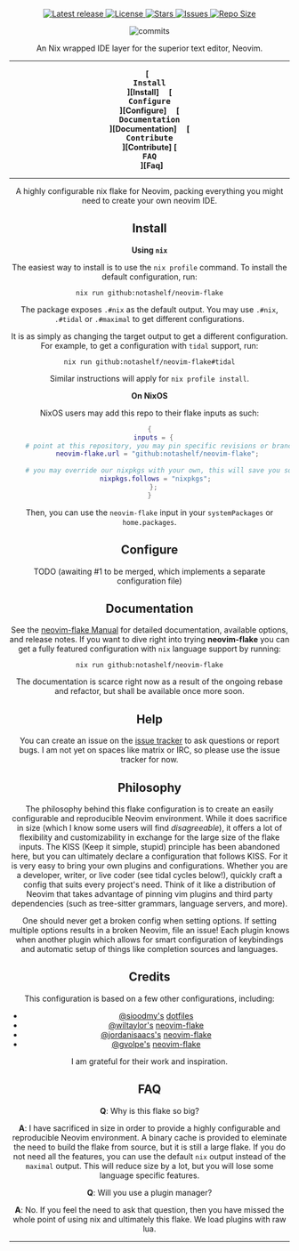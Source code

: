 <div align="center"><p>
    <a href="https://github.com/NotAShelf/neovim-flake/releases/latest">
      <img alt="Latest release" src="https://img.shields.io/github/v/release/NotAShelf/neovim-flake?style=for-the-badge&logo=starship&color=C9CBFF&logoColor=D9E0EE&labelColor=302D41" />
    </a>
    <a href="https://github.com/NotAShelf/neovim-flake/blob/main/LICENSE">
      <img alt="License" src="https://img.shields.io/github/license/NotAShelf/neovim-flake?style=for-the-badge&logo=starship&color=ee999f&logoColor=D9E0EE&labelColor=302D41" />
    </a>
    <a href="https://github.com/NotAShelf/neovim-flake/stargazers">
      <img alt="Stars" src="https://img.shields.io/github/stars/NotAShelf/neovim-flake?style=for-the-badge&logo=starship&color=c69ff5&logoColor=D9E0EE&labelColor=302D41" />
    </a>
    <a href="https://github.com/NotAShelf/neovim-flake/issues">
      <img alt="Issues" src="https://img.shields.io/github/issues/NotAShelf/neovim-flake?style=for-the-badge&logo=bilibili&color=F5E0DC&logoColor=D9E0EE&labelColor=302D41" />
    </a>
    <a href="https://github.com/NotAShelf/neovim-flake">
      <img alt="Repo Size" src="https://img.shields.io/github/repo-size/NotAShelf/neovim-flake?color=%23DDB6F2&label=SIZE&logo=codesandbox&style=for-the-badge&logoColor=D9E0EE&labelColor=302D41" />
    </a>


  <p align="center">
    <img src="https://stars.medv.io/NotAShelf/neovim-flake.svg", title="commits"/>
  </p>

An Nix wrapped IDE layer for the superior text editor, Neovim.

---

**[<kbd> <br> Install <br> </kbd>][Install]** 
**[<kbd> <br> Configure <br> </kbd>][Configure]** 
**[<kbd> <br> Documentation <br> </kbd>][Documentation]** 
**[<kbd> <br> Contribute <br> </kbd>][Contribute]**
**[<kbd> <br> FAQ <br> </kbd>][Faq]**

---

A highly configurable nix flake for Neovim, packing everything you might need to create your own neovim IDE.

## Install

**Using `nix`**

The easiest way to install is to use the `nix profile` command. To install the default configuration, run:

```console
nix run github:notashelf/neovim-flake
```
The package exposes `.#nix` as the default output. You may use `.#nix`, `.#tidal` or `.#maximal` to get different configurations.

It is as simply as changing the target output to get a different configuration. For example, to get a configuration with `tidal` support, run:

```console
nix run github:notashelf/neovim-flake#tidal
```

Similar instructions will apply for `nix profile install`.

**On NixOS**

NixOS users may add this repo to their flake inputs as such:

```nix
{
  inputs = {
    # point at this repository, you may pin specific revisions or branches while using `github:`
    neovim-flake.url = "github:notashelf/neovim-flake";
    
    # you may override our nixpkgs with your own, this will save you some cache hits and s recommended
    nixpkgs.follows = "nixpkgs"; 
  };
}
```

Then, you can use the `neovim-flake` input in your `systemPackages` or `home.packages`.

## Configure

TODO (awaiting #1 to be merged, which implements a separate configuration file)

## Documentation

See the [neovim-flake Manual](https://notashelf.github.io/neovim-flake/) for detailed documentation, available options, and release notes.
If you want to dive right into trying **neovim-flake** you can get a fully featured configuration with `nix` language support by running:

```console
nix run github:notashelf/neovim-flake
```

The documentation is scarce right now as a result of the ongoing rebase and refactor, but shall be available once more soon.

## Help

You can create an issue on the [issue tracker](issues) to ask questions or report bugs. I am not yet on spaces like matrix or IRC, so please use the issue tracker for now.

## Philosophy

The philosophy behind this flake configuration is to create an easily configurable and reproducible Neovim environment. While it does sacrifice in size
(which I know some users will find *disagreeable*), it offers a lot of flexibility and customizability in exchange for the large size of the flake inputs.
The KISS (Keep it simple, stupid) principle has been abandoned here, but you can ultimately declare a configuration that follows KISS.
For it is very easy to bring your own plugins and configurations. Whether you are a developer, writer, or live coder (see tidal cycles below!),
quickly craft a config that suits every project's need. Think of it like a distribution of Neovim that takes advantage of pinning vim plugins and
third party dependencies (such as tree-sitter grammars, language servers, and more).

One should never get a broken config when setting options. If setting multiple options results in a broken Neovim, file an issue! Each plugin knows when another plugin which allows for smart configuration of keybindings and automatic setup of things like completion sources and languages.

## Credits

This configuration is based on a few other configurations, including:

- [@sioodmy's](https://github.com/sioodmy) [dotfiles](https://github.com/sioodmy/dotfiles)
- [@wiltaylor's](https://github.com/wiltaylor) [neovim-flake](https://github.com/wiltaylor/neovim-flake)
- [@jordanisaacs's](https://github.com/jordanisaacs) [neovim-flake](https://github.com/jordanisaacs/neovim-flake)
- [@gvolpe's](https://github.com/gvolpe) [neovim-flake](https://github.com/gvolpe/neovim-flake)

I am grateful for their work and inspiration.

## FAQ

**Q**: Why is this flake so big?

**A**: I have sacrificed in size in order to provide a highly configurable and reproducible Neovim environment. A binary cache is provided to 
eleminate the need to build the flake from source, but it is still a large flake. If you do not need all the features, you can use the default `nix` output
instead of the `maximal` output. This will reduce size by a lot, but you will lose some language specific features.

**Q**: Will you use a plugin manager?

**A**: No. If you feel the need to ask that question, then you have missed the whole point of using nix and ultimately this flake. We load plugins with raw lua.

---
